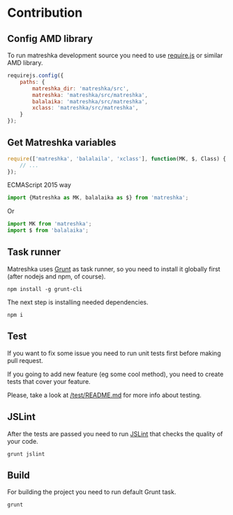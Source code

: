 Contribution
=======


Config AMD library
------
To run matreshka development source you need to use [require.js](http://requirejs.org/) or similar AMD library.
```js
requirejs.config({
	paths: {
		matreshka_dir: 'matreshka/src',
		matreshka: 'matreshka/src/matreshka',
		balalaika: 'matreshka/src/matreshka',
		xclass: 'matreshka/src/matreshka',
	}
});
```

Get Matreshka variables
-------
```js
require(['matreshka', 'balalaila', 'xclass'], function(MK, $, Class) {
	// ...
});
```

ECMAScript 2015 way
```js
import {Matreshka as MK, balalaika as $} from 'matreshka';
```

Or
```js
import MK from 'matreshka';
import $ from 'balalaika';
```

Task runner
-------
Matreshka uses [Grunt](http://gruntjs.com/) as task runner, so you need to install it globally first (after nodejs and npm, of course).
```
npm install -g grunt-cli
```
The next step is installing needed dependencies.
```
npm i
```

Test
------
If you want to fix some issue you need to run unit tests first before making pull request.

If you going to add new feature (eg some cool method), you need to create tests that cover your feature.

Please, take a look at [/test/README.md](/test/README.md) for more info about testing.


JSLint
------
After the tests are passed you need to run [JSLint](http://www.jslint.com/) that checks the quality of your code.
```
grunt jslint
```

Build
------
For building the project you need to run default Grunt task.
```
grunt
```

